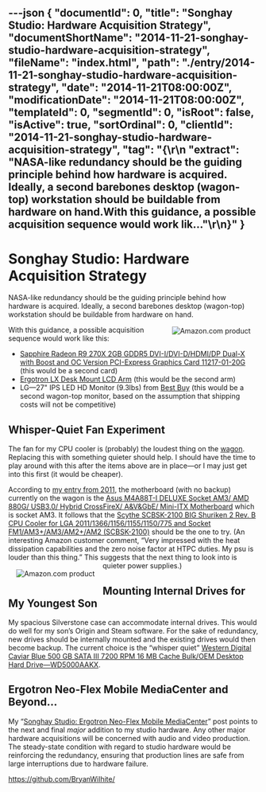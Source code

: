 ---json
{
  "documentId": 0,
  "title": "Songhay Studio: Hardware Acquisition Strategy",
  "documentShortName": "2014-11-21-songhay-studio-hardware-acquisition-strategy",
  "fileName": "index.html",
  "path": "./entry/2014-11-21-songhay-studio-hardware-acquisition-strategy",
  "date": "2014-11-21T08:00:00Z",
  "modificationDate": "2014-11-21T08:00:00Z",
  "templateId": 0,
  "segmentId": 0,
  "isRoot": false,
  "isActive": true,
  "sortOrdinal": 0,
  "clientId": "2014-11-21-songhay-studio-hardware-acquisition-strategy",
  "tag": "{\r\n  \"extract\": \"NASA-like redundancy should be the guiding principle behind how hardware is acquired. Ideally, a second barebones desktop (wagon-top) workstation should be buildable from hardware on hand.With this guidance, a possible acquisition sequence would work lik...\"\r\n}"
}
---

# Songhay Studio: Hardware Acquisition Strategy

NASA-like redundancy should be the guiding principle behind how hardware is acquired. Ideally, a second barebones desktop (wagon-top) workstation should be buildable from hardware on hand.
[<img alt="Amazon.com product" src="http://ecx.images-amazon.com/images/I/41R99D3qsdL.jpg" style="float:right;margin:16px;">](http://www.amazon.com/exec/obidos/ASIN/B00B3WTWXU/thekintespacec00A/ "Buy this product at Amazon.com!")

With this guidance, a possible acquisition sequence would work like this:

* [Sapphire Radeon R9 270X 2GB GDDR5 DVI-I/DVI-D/HDMI/DP Dual-X with Boost and OC Version PCI-Express Graphics Card 11217-01-20G](http://www.amazon.com/Sapphire-Version-PCI-Express-Graphics-11217-01-20G/dp/B00B3WTWXU%3FSubscriptionId=1SW6D7X6ZXXR92KVX0G2&tag=thekintespacec00&linkCode=xm2&camp=2025&creative=165953&creativeASIN=B00B3WTWXU) (this would be a second card)
* [Ergotron LX Desk Mount LCD Arm](http://www.amazon.com/LX-Desk-Mount-LCD-Arm/dp/B00358RIRC%3FSubscriptionId=1SW6D7X6ZXXR92KVX0G2&tag=thekintespacec00&linkCode=xm2&camp=2025&creative=165953&creativeASIN=B00358RIRC) (this would be the second arm)
* LG—27" IPS LED HD Monitor (9.3lbs) from [Best Buy](http://www.bestbuy.com/site/lg-27-ips-led-hd-monitor-black/7814005.p?id=1219294099929&skuId=7814005) (this would be a second wagon-top monitor, based on the assumption that shipping costs will not be competitive)

## Whisper-Quiet Fan Experiment

The fan for my CPU cooler is (probably) the loudest thing on the [wagon](https://www.flickr.com/photos/wilhite/7557315706/). Replacing this with something quieter should help. I should have the time to play around with this after the items above are in place—or I may just get into this first (it would be cheaper).

According to [my entry from 2011](http://kintespace.com/rasxlog/?p=2676), the motherboard (with no backup) currently on the wagon is the [Asus M4A88T-I DELUXE Socket AM3/ AMD 880G/ USB3.0/ Hybrid CrossFireX/ A&V&GbE/ Mini-ITX Motherboard](http://www.amazon.com/Asus-M4A88T-I-DELUXE-CrossFireX-Motherboard/dp/B0041UEBC8%3FSubscriptionId=1SW6D7X6ZXXR92KVX0G2&tag=thekintespacec00&linkCode=xm2&camp=2025&creative=165953&creativeASIN=B0041UEBC8) which is socket AM3. It follows that the [Scythe SCBSK-2100 BIG Shuriken 2 Rev. B CPU Cooler for LGA 2011/1366/1156/1155/1150/775 and Socket FM1/AM3+/AM3/AM2+/AM2 (SCBSK-2100)](http://www.amazon.com/Scythe-SCBSK-2100-Shuriken-Cooler-Socket/dp/B0069CQ7BE%3FSubscriptionId=1SW6D7X6ZXXR92KVX0G2&tag=thekintespacec00&linkCode=xm2&camp=2025&creative=165953&creativeASIN=B0069CQ7BE) should be the one to try. (An interesting Amazon customer comment, “Very impressed with the heat dissipation capabilities and the zero noise factor at HTPC duties. My psu is louder than this thing.” This suggests that the next thing to look into is quieter power supplies.)
[<img alt="Amazon.com product" src="http://ecx.images-amazon.com/images/I/41KuyEaCP9L.jpg" style="float:left;margin:16px;">](http://www.amazon.com/exec/obidos/ASIN/B0069CQ7BE/thekintespacec00A/ "Buy this product at Amazon.com!")

## Mounting Internal Drives for My Youngest Son

My spacious Silverstone case can accommodate internal drives. This would do well for my son’s Origin and Steam software. For the sake of redundancy, new drives should be internally mounted and the existing drives would then become backup. The current choice is the “whisper quiet” [Western Digital Caviar Blue 500 GB SATA III 7200 RPM 16 MB Cache Bulk/OEM Desktop Hard Drive—WD5000AAKX](http://www.amazon.com/Western-Digital-Caviar-Cache-Desktop/dp/B00461G3MS%3Fpsc=1&SubscriptionId=1SW6D7X6ZXXR92KVX0G2&tag=thekintespacec00&linkCode=xm2&camp=2025&creative=165953&creativeASIN=B00461G3MS).

## Ergotron Neo-Flex Mobile MediaCenter and Beyond…

My “[Songhay Studio: Ergotron Neo-Flex Mobile MediaCenter](http://songhayblog.azurewebsites.net/Entry/Show/songhay-studio-ergotron-neo-flex-mobile-mediacenter)” post points to the next and final *major* addition to my studio hardware. Any other major hardware acquisitions will be concerned with audio and video production. The steady-state condition with regard to studio hardware would be reinforcing the redundancy, ensuring that production lines are safe from large interruptions due to hardware failure.

<https://github.com/BryanWilhite/>
